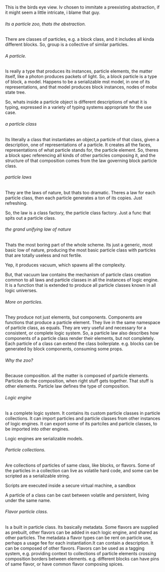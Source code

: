 This is the birds eye view. 
Iv chosen to immitate a preexisting abstraction, 
if it might seem a little intricate, i blame that guy.

###### Its a particle zoo, thats the abstraction.
There are classes of particles, e.g. a block class, and it includes all kinda different blocks. So,  group
is a collective of similar particles.

###### A particle.
Is really a type that produces its instances, particle elements, the matter itself, like a photon produces packets of light. So, a block particle is
a type of block, a model.  Happens to be a serializable mst model, in one of its representations, and that model 
produces block instances, nodes of mobx state tree.

So, whats inside a particle object is different descriptions of what it is typing, expressed in a variety of typing systems 
appropriate for the use case.

###### a particle class
Its literally a class that instantiates an object,a particle of that class, given a description, one of representations of a particle.
It creates all the faces, representations of what particle stands for, the particle element.  So, theres a block spec referencing all kinds of other 
particles composing it, and the structure of that composition comes from the law governing block particle class.

###### particle laws
They are the laws of nature, but thats too dramatic. Theres a law for each particle class, then each particle generates a 
ton of its copies. Just refreshing.

So, the law is a class factory, the particle class factory. Just a func that spits out a particle class.

###### the grand unifying law of nature
Thats the most boring part of the whole scheme. Its just a generic, most basic low of nature, producing 
the most basic particle class with particles that are totally useless and not fertile. 

Yep, it produces vacuum, which spawns all the complexity.

But, that vacuum law contains the mechanism of particle class creation common to all laws and particle classes
in all the instances of logic engine. It is a function that is extended to produce all particle classes known
in all logic universes.

###### More on particles.
They produce not just elements, but components. Components are functions that produce a particle element.
They live in the same namespace of particle class, as equals. They are very useful and necessary for a consistent, 
or complete logic system.  So, a particle law also describes how components of a particle class render their 
elements, but not completely. Each particle of a class can extend the class boilerplate. e.g. blocks can be 
generated by block components, consuming some props.

###### Why the zoo?
Because composition. all the matter is composed of particle elements. Particles do the composition, when right stuff 
gets together. That stuff is other elements.  Particle law defines the type of composition.

###### Logic engine
Is a complete logic system. It contains its custom particle classes in particle collections. It can import
particles and particle classes from other instances of logic engines. It can export some of its partciles and 
particle classes, to be imported into other engines. 

Logic engines are serializable models.

###### Particle collections.
Are collections of particles of same class, like blocks, or flavors. Some of the particles in a 
collection can live as volatile hard code, and some can be scripted as a serializable string. 

Scripts are executed inside a secure virtual machine, a sandbox

A particle of a class can be cast between volatile and persistent, living under the same name.

###### Flavor particle class.
Is a built in particle class. Its basically metadata. Some flavors are supplied as  prebuilt,  other
flavors can be added in each logic engine, and shared as other particles.  The metadata a flavor types 
can be rent on particle use, perhaps a usage fee for each instantiation.It can contain a description.
It can be composed of other flavors. Flavors can be used as a tagging system, e.g. providing context
to collections of particle elements crossing composition borders between elements. e.g. different blocks
can have pins of same flavor, or have common flavor composing spices.






